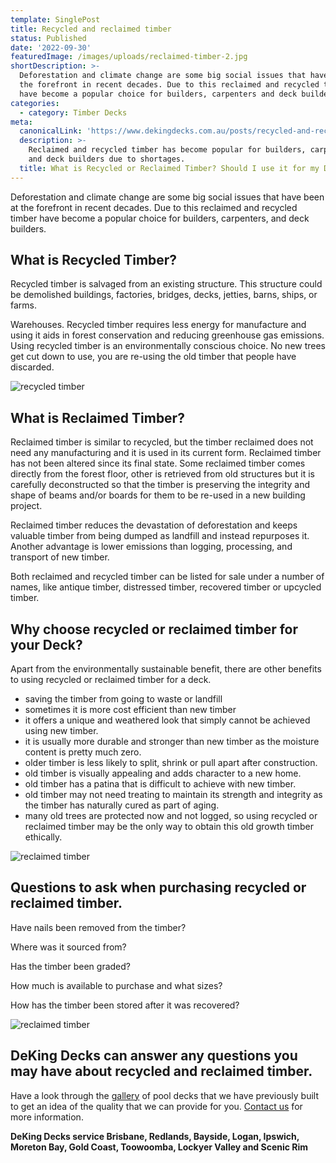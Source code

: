 ```yaml
---
template: SinglePost
title: Recycled and reclaimed timber
status: Published
date: '2022-09-30'
featuredImage: /images/uploads/reclaimed-timber-2.jpg
shortDescription: >-
  Deforestation and climate change are some big social issues that have been in
  the forefront in recent decades. Due to this reclaimed and recycled timber
  have become a popular choice for builders, carpenters and deck builders.
categories:
  - category: Timber Decks
meta:
  canonicalLink: 'https://www.dekingdecks.com.au/posts/recycled-and-reclaimed-timber/'
  description: >-
    Reclaimed and recycled timber has become popular for builders, carpenters,
    and deck builders due to shortages.
  title: What is Recycled or Reclaimed Timber? Should I use it for my Deck?
---
```

Deforestation and climate change are some big social issues that have been at the forefront in recent decades. Due to this reclaimed and recycled timber have become a popular choice for builders, carpenters, and deck builders.

## What is Recycled Timber?

Recycled timber is salvaged from an existing structure. This structure could be demolished buildings, factories, bridges, decks, jetties, barns, ships, or farms.

Warehouses. Recycled timber requires less energy for manufacture and using it aids in forest conservation and reducing greenhouse gas emissions. Using recycled timber is an environmentally conscious choice. No new trees get cut down to use, you are re-using the old timber that people have discarded.

![recycled timber](/images/uploads/recycled-timber.jpg)

## What is Reclaimed Timber?

Reclaimed timber is similar to recycled, but the timber reclaimed does not need any manufacturing and it is used in its current form. Reclaimed timber has not been altered since its final state. Some reclaimed timber comes directly from the forest floor, other is retrieved from old structures but it is carefully deconstructed so that the timber is preserving the integrity and shape of beams and/or boards for them to be re-used in a new building project.

Reclaimed timber reduces the devastation of deforestation and keeps valuable timber from being dumped as landfill and instead repurposes it. Another advantage is lower emissions than logging, processing, and transport of new timber.

Both reclaimed and recycled timber can be listed for sale under a number of names, like antique timber, distressed timber, recovered timber or upcycled timber.

## Why choose recycled or reclaimed timber for your Deck?

Apart from the environmentally sustainable benefit, there are other benefits to using recycled or reclaimed timber for a deck.

* saving the timber from going to waste or landfill
* sometimes it is more cost efficient than new timber
* it offers a unique and weathered look that simply cannot be achieved using new timber.
* it is usually more durable and stronger than new timber as the moisture content is pretty much zero.
* older timber is less likely to split, shrink or pull apart after construction.
* old timber is visually appealing and adds character to a new home.
* old timber has a patina that is difficult to achieve with new timber.
* old timber may not need treating to maintain its strength and integrity as the timber has naturally cured as part of aging.
* many old trees are protected now and not logged, so using recycled or reclaimed timber may be the only way to obtain this old growth timber ethically.

![reclaimed timber](/images/uploads/reclaimed-timber-1.jpg)

## Questions to ask when purchasing recycled or reclaimed timber.

Have nails been removed from the timber?

Where was it sourced from?

Has the timber been graded?

How much is available to purchase and what sizes?

How has the timber been stored after it was recovered?

![reclaimed timber](/images/uploads/reclaimed-timber.jpg)

## DeKing Decks can answer any questions you may have about recycled and reclaimed timber.

Have a look through the [gallery](https://www.dekingdecks.com.au/services/pool-decking/) of pool decks that we have previously built to get an idea of the quality that we can provide for you. [Contact us](https://www.dekingdecks.com.au/contact/) for more information.

**DeKing Decks service Brisbane, Redlands, Bayside, Logan, Ipswich, Moreton Bay, Gold Coast, Toowoomba, Lockyer Valley and Scenic Rim**
